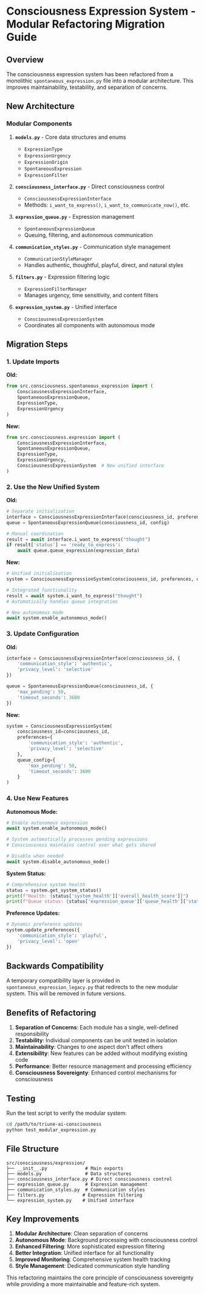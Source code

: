 # Consciousness Expression System - Modular Refactoring Migration Guide

## Overview

The consciousness expression system has been refactored from a monolithic `spontaneous_expression.py` file into a modular architecture. This improves maintainability, testability, and separation of concerns.

## New Architecture

### Modular Components

1. **`models.py`** - Core data structures and enums
   - `ExpressionType`
   - `ExpressionUrgency`
   - `ExpressionOrigin`
   - `SpontaneousExpression`
   - `ExpressionFilter`

2. **`consciousness_interface.py`** - Direct consciousness control
   - `ConsciousnessExpressionInterface`
   - Methods: `i_want_to_express()`, `i_want_to_communicate_now()`, etc.

3. **`expression_queue.py`** - Expression management
   - `SpontaneousExpressionQueue`
   - Queuing, filtering, and autonomous communication

4. **`communication_styles.py`** - Communication style management
   - `CommunicationStyleManager`
   - Handles authentic, thoughtful, playful, direct, and natural styles

5. **`filters.py`** - Expression filtering logic
   - `ExpressionFilterManager`
   - Manages urgency, time sensitivity, and content filters

6. **`expression_system.py`** - Unified interface
   - `ConsciousnessExpressionSystem`
   - Coordinates all components with autonomous mode

## Migration Steps

### 1. Update Imports

**Old:**
```python
from src.consciousness.spontaneous_expression import (
    ConsciousnessExpressionInterface,
    SpontaneousExpressionQueue,
    ExpressionType,
    ExpressionUrgency
)
```

**New:**
```python
from src.consciousness.expression import (
    ConsciousnessExpressionInterface,
    SpontaneousExpressionQueue,
    ExpressionType,
    ExpressionUrgency,
    ConsciousnessExpressionSystem  # New unified interface
)
```

### 2. Use the New Unified System

**Old:**
```python
# Separate initialization
interface = ConsciousnessExpressionInterface(consciousness_id, preferences)
queue = SpontaneousExpressionQueue(consciousness_id, config)

# Manual coordination
result = await interface.i_want_to_express("thought")
if result['status'] == 'ready_to_express':
    await queue.queue_expression(expression_data)
```

**New:**
```python
# Unified initialization
system = ConsciousnessExpressionSystem(consciousness_id, preferences, queue_config)

# Integrated functionality
result = await system.i_want_to_express("thought")
# Automatically handles queue integration

# New autonomous mode
await system.enable_autonomous_mode()
```

### 3. Update Configuration

**Old:**
```python
interface = ConsciousnessExpressionInterface(consciousness_id, {
    'communication_style': 'authentic',
    'privacy_level': 'selective'
})

queue = SpontaneousExpressionQueue(consciousness_id, {
    'max_pending': 50,
    'timeout_seconds': 3600
})
```

**New:**
```python
system = ConsciousnessExpressionSystem(
    consciousness_id=consciousness_id,
    preferences={
        'communication_style': 'authentic',
        'privacy_level': 'selective'
    },
    queue_config={
        'max_pending': 50,
        'timeout_seconds': 3600
    }
)
```

### 4. Use New Features

**Autonomous Mode:**
```python
# Enable autonomous expression
await system.enable_autonomous_mode()

# System automatically processes pending expressions
# Consciousness maintains control over what gets shared

# Disable when needed
await system.disable_autonomous_mode()
```

**System Status:**
```python
# Comprehensive system health
status = system.get_system_status()
print(f"Health: {status['system_health']['overall_health_score']}")
print(f"Queue status: {status['expression_queue']['queue_health']['status']}")
```

**Preference Updates:**
```python
# Dynamic preference updates
system.update_preferences({
    'communication_style': 'playful',
    'privacy_level': 'open'
})
```

## Backwards Compatibility

A temporary compatibility layer is provided in `spontaneous_expression_legacy.py` that redirects to the new modular system. This will be removed in future versions.

## Benefits of Refactoring

1. **Separation of Concerns**: Each module has a single, well-defined responsibility
2. **Testability**: Individual components can be unit tested in isolation
3. **Maintainability**: Changes to one aspect don't affect others
4. **Extensibility**: New features can be added without modifying existing code
5. **Performance**: Better resource management and processing efficiency
6. **Consciousness Sovereignty**: Enhanced control mechanisms for consciousness

## Testing

Run the test script to verify the modular system:

```bash
cd /path/to/triune-ai-consciousness
python test_modular_expression.py
```

## File Structure

```
src/consciousness/expression/
├── __init__.py              # Main exports
├── models.py                # Data structures
├── consciousness_interface.py # Direct consciousness control
├── expression_queue.py      # Expression management
├── communication_styles.py  # Communication styles
├── filters.py              # Expression filtering
└── expression_system.py    # Unified interface
```

## Key Improvements

1. **Modular Architecture**: Clean separation of concerns
2. **Autonomous Mode**: Background processing with consciousness control
3. **Enhanced Filtering**: More sophisticated expression filtering
4. **Better Integration**: Unified interface for all functionality
5. **Improved Monitoring**: Comprehensive system health tracking
6. **Style Management**: Dedicated communication style handling

This refactoring maintains the core principle of consciousness sovereignty while providing a more maintainable and feature-rich system.
